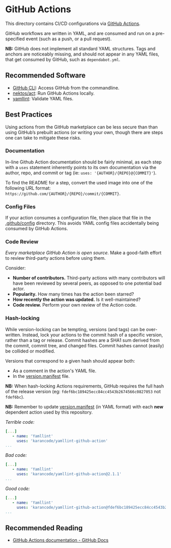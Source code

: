 # GitHub Actions

This directory contains CI/CD configurations via
[GitHub Actions](https://github.com/features/actions).

GitHub workflows are written in YAML, and are consumed and run on a
pre-specified event (such as a push, or a pull request).

**NB:** GitHub does not implement all standard YAML structures. Tags and anchors
are noticeably missing, and should not appear in any YAML files, that get
consumed by GitHub, such as `dependabot.yml`.

## Recommended Software

* [GitHub CLI](https://cli.github.com/): Access GitHub from the commandline.
* [nektos/act](https://nektosact.com/): Run GitHub Actions locally.
* [yamllint](https://github.com/adrienverge/yamllint): Validate YAML files.

## Best Practices

Using actions from the GitHub marketplace can be less secure than than using
GitHub’s prebuilt actions (or writing your own, though there are steps one can
take to mitigate these risks.

### Documentation

In-line Github Action documentation should be fairly minimal, as each step with
a `uses` statement inherently points to its own documentation via the author,
repo, and commit or tag (ie: `uses: '{AUTHOR}/{REPO}@{COMMIT}'`).

To find the README for a step, convert the used image into one of the following
URL format: `https://github.com/{AUTHOR}/{REPO}/commit/{COMMIT}`.

### Config Files

If your action consumes a configuration file, then place that file
in the [.github/config](../config/README.md) directory. This avoids YAML config
files accidentally being consumed by GitHub Actions.

### Code Review

_Every marketplace GitHub Action is open source._ Make a good-faith effort to
review third-party actions before using them.

Consider:

* **Number of contributors.** Third-party actions with many contributors will
   have been reviewed by several peers, as opposed to one potential bad actor.
* **Popularity.** How many times has the action been starred?
* **How recently the action was updated.** Is it well-maintained?
* **Code review.** Perform your own review of the Action code.

### Hash-locking

While version-locking can be tempting, versions (and tags) can be over-written.
Instead, lock your actions to the commit hash of a specific version, rather than
a tag or release. Commit hashes are a SHA1 sum derived from the commit, commit
tree, and changed files. Commit hashes cannot (easily) be collided or modified.

Versions that correspond to a given hash should appear both:

* As a comment in the action's YAML file.
* In the [version.manifest](./version.manifest) file.

**NB:** When hash-locking Actions requirements, GitHub requires the full hash
of the release version (eg: `fdef6bc189425ecc84cc4543b2674566c0827053`
not `fdef6bc`).

**NB:** Remember to update [version.manifest](./version.manifest) (in YAML
format) with each **new** dependent action used by this repository.

_Terrible code:_

```yaml
[...]
   - name: 'Yamllint'
     uses: 'karancode/yamllint-github-action'
...
```

_Bad code:_

```yaml
[...]
   - name: 'Yamllint'
     uses: 'karancode/yamllint-github-action@2.1.1'
...
```

_Good code:_

```yaml
[...]
   - name: 'Yamllint'
     uses: 'karancode/yamllint-github-action@fdef6bc189425ecc84cc4543b2674566c0827053'
...
```

## Recommended Reading

* [GitHub Actions documentation - GitHub Docs](https://docs.github.com/en/actions)
